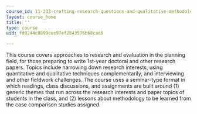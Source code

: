 ```yaml
---
course_id: 11-233-crafting-research-questions-and-qualitative-methodology-fall-2005
layout: course_home
title: ''
type: course
uid: fd0244c8899cac97ef2843576b68cad6

---
```

This course covers approaches to research and evaluation in the planning field, for those preparing to write 1st-year doctoral and other research papers. Topics include narrowing down research interests, using quantitative and qualitative techniques complementarily, and interviewing and other fieldwork challenges. The course uses a seminar-type format in which readings, class discussions, and assignments are built around (1) generic themes that run across the research interests and paper topics of students in the class, and (2) lessons about methodology to be learned from the case comparison studies assigned.
